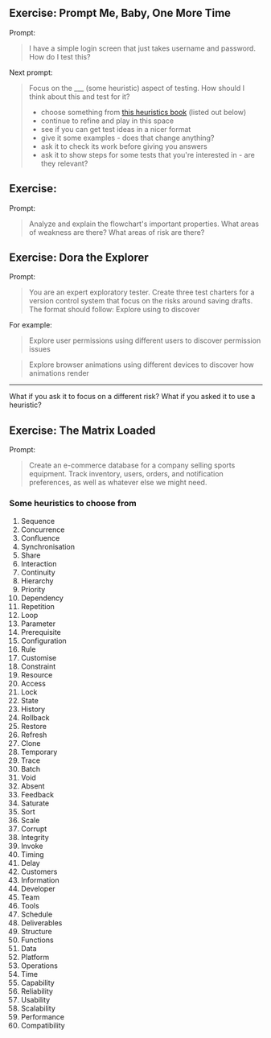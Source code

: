 Exercise: Prompt Me, Baby, One More Time
---

Prompt: 
>I have a simple login screen that just takes username and password. How do I test this?

Next prompt: 
>Focus on the ___ (some heuristic) aspect of testing. How should I think about this and test for it?
>- choose something from [this heuristics book](http://dojo-static.ministryoftesting.com/downloads/60PowerfulHeuristicseBook.pdf) (listed out below)
>- continue to refine and play in this space
>- see if you can get test ideas in a nicer format
>- give it some examples - does that change anything?
>- ask it to check its work before giving you answers
>- ask it to show steps for some tests that you're interested in - are they relevant?

Exercise: 
---

Prompt: 

> Analyze and explain the flowchart's important properties.
What areas of weakness are there?
What areas of risk are there?


Exercise: Dora the Explorer
---

Prompt: 
>You are an expert exploratory tester. Create three test charters for a version control system that focus on the risks around saving drafts. The format should follow: Explore <Target> using <Resource> to discover <Information>

For example:
>Explore user permissions using different users to discover permission issues

>Explore browser animations using different devices to discover how animations render

---
What if you ask it to focus on a different risk? What if you asked it to use a heuristic?

Exercise: The Matrix Loaded
---

Prompt: 
>Create an e-commerce database for a company selling sports equipment. Track inventory, users, orders, and notification preferences, as well as whatever else we might need.



### Some heuristics to choose from

1. Sequence
2. Concurrence
3. Confluence
4. Synchronisation
5. Share
6. Interaction
7. Continuity
8. Hierarchy
9. Priority
10. Dependency
11. Repetition
12. Loop
13. Parameter
14. Prerequisite
15. Configuration
16. Rule
17. Customise
18. Constraint
19. Resource
20. Access
21. Lock
22. State
23. History
24. Rollback
25. Restore
26. Refresh
27. Clone
28. Temporary
29. Trace
30. Batch
31. Void
32. Absent
33. Feedback
34. Saturate
35. Sort
36. Scale
37. Corrupt
38. Integrity
39. Invoke
40. Timing
41. Delay
42. Customers
43. Information
44. Developer
45. Team
46. Tools
47. Schedule
48. Deliverables
49. Structure
50. Functions
51. Data
52. Platform
53. Operations
54. Time
55. Capability
56. Reliability
57. Usability
58. Scalability
59. Performance
60. Compatibility
